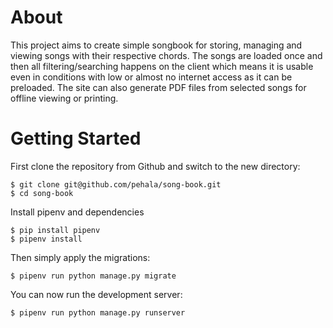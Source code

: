 # About
This project aims to create simple songbook for storing, managing and viewing songs with their respective chords. The songs are loaded once and then all filtering/searching happens on the client which means it is usable even in conditions with low or almost no internet access as it can be preloaded. The site can also generate PDF files from selected songs for offline viewing or printing.

# Getting Started

First clone the repository from Github and switch to the new directory:

    $ git clone git@github.com/pehala/song-book.git
    $ cd song-book
    
Install pipenv and dependencies

    $ pip install pipenv
    $ pipenv install 
    
Then simply apply the migrations:

    $ pipenv run python manage.py migrate

You can now run the development server:

    $ pipenv run python manage.py runserver
